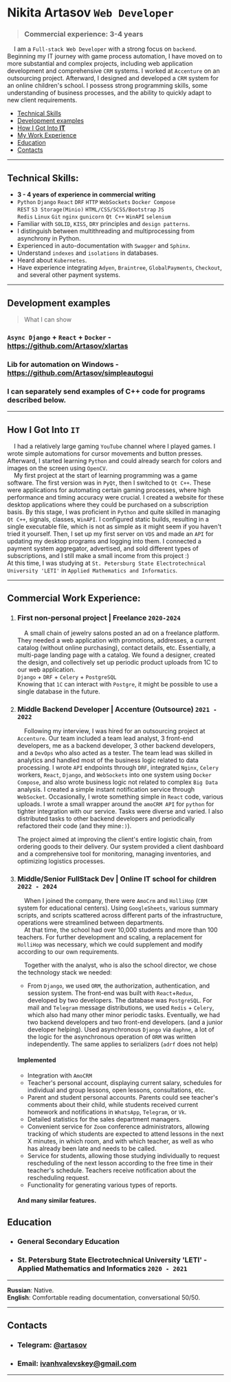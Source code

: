 # Nikita Artasov `Web Developer`

> ### Commercial experience: 3-4 years

&nbsp;&nbsp;&nbsp;&nbsp;I am a `Full-stack Web Developer` with a strong focus on `backend`.
Beginning my IT journey with game process automation, I have moved on to more
substantial and complex projects, including web application development and comprehensive
`CRM` systems. I worked at `Accenture` on an outsourcing project. Afterward, I designed and developed
a `CRM` system for an online children's school. I possess strong programming skills,
some understanding of business processes, and the ability to quickly adapt
to new client requirements.

* [Technical Skills](#technical-skills)
* [Development examples](#Development-examples)
* [How I Got Into **IT**](#how-i-got-into-it)
* [My Work Experience](#commercial-work-experience)
* [Education](#education)
* [Contacts](#contacts)
_______________________________________________________________

## Technical Skills:

* **3 - 4 years of experience in commercial writing**
* `Python` `Django` `React` `DRF` `HTTP` `WebSockets` `Docker Compose`<br>
  `REST` `S3 Storage(Minio)` `HTML/CSS/SCSS/Bootstrap` `JS`<br>
  `Redis` `Linux` `Git` `nginx` `gunicorn` `Qt C++` `WinAPI` `selenium`<br>
* Familiar with `SOLID`, `KISS`, `DRY` principles and `design patterns`.
* I distinguish between multithreading and multiprocessing from asynchrony in Python.
* Experienced in auto-documentation with `Swagger` and `Sphinx`.
* Understand `indexes` and `isolations` in databases.
* Heard about `Kubernetes`.
* Have experience integrating `Adyen`, `Braintree`, `GlobalPayments`,
  `Checkout`, and several other payment systems.
_______________________________________________________________
## Development examples
>What I can show

### `Async Django` + `React` + `Docker` - https://github.com/Artasov/xlartas
### Lib for automation on Windows - https://github.com/Artasov/simpleautogui
### I can separately send examples of C++ code for programs described below.
_______________________________________________________________

## How I Got Into `IT`

&nbsp;&nbsp;&nbsp;&nbsp;I had a relatively large gaming `YouTube` channel where I played games.
I wrote simple automations for cursor movements and button presses.
Afterward, I started learning `Python` and could already search for colors and images on the screen
using `OpenCV`. <br>
&nbsp;&nbsp;&nbsp;&nbsp;My first project at the start of learning programming was a game software.
The first version was in `PyQt`, then I switched to `Qt C++`.
These were applications for automating certain gaming processes, where high
performance and timing accuracy were crucial.
I created a website for these desktop applications where they could be purchased on a subscription basis.
By this stage, I was proficient in `Python` and quite skilled in managing
`Qt C++`, signals, classes, `WinAPI`. I configured static builds,
resulting in a single executable file, which is not as simple as it
might seem if you haven't tried it yourself. Then, I set up my first server
on `VDS` and made an `API` for updating my desktop programs and logging into them.
I connected a payment system aggregator, advertised, and sold different types
of subscriptions, and I still make a small income from this project :)<br>
At this time, I was studying at `St. Petersburg State Electrotechnical University 'LETI'`
in `Applied Mathematics and Informatics`.
_______________________________________________________________

## Commercial Work Experience:

1. ### First non-personal project | Freelance `2020-2024`
   &nbsp;&nbsp;&nbsp;&nbsp;A small chain of jewelry salons posted an ad on a freelance
   platform. They needed a web application with promotions, addresses, a current catalog (without online purchasing),
   contact details, etc. Essentially, a multi-page landing page with a catalog.
   We found a designer, created the design, and collectively set up periodic
   product uploads from 1C to our web application. <br>
   `Django` + `DRF` + `Celery` + `PostgreSQL`<br>
   Knowing that `1C` can interact with `Postgre`, it might be possible to use a single database in the future.

2. ### Middle Backend Developer | Accenture (Outsource) `2021 - 2022`

   &nbsp;&nbsp;&nbsp;&nbsp;Following my interview, I was hired for an outsourcing
   project at `Accenture`.
   Our team included a team lead analyst, 3 front-end developers, me as a backend developer,
   3 other backend developers, and a `DevOps` who also acted as a tester. The team lead was skilled in analytics
   and handled most of the business logic related to data processing.
   I wrote `API` endpoints through `DRF`, integrated `Nginx`, `Celery` workers,
   `React`, `Django`, and `WebSockets` into one system using `Docker Compose`,
   and also wrote business logic not related to complex `Big Data` analysis.
   I created a simple instant notification service through `WebSocket`.
   Occasionally, I wrote something simple in `React` code, various uploads. I wrote a small wrapper around
   the `amoCRM API` for `python` for tighter integration with our service.
   Tasks were diverse and varied. I also distributed tasks
   to other backend developers and periodically refactored their code (and they mine`:)`).

   The project aimed at improving the client's entire logistic chain,
   from ordering goods to their delivery. Our system provided
   a client dashboard and a comprehensive tool for monitoring,
   managing inventories, and optimizing logistics processes.

3. ### Middle/Senior FullStack Dev | Online IT school for children `2022 - 2024`

   &nbsp;&nbsp;&nbsp;&nbsp;When I joined the company,
   there were `AmoCrm` and `HolliHop` (`CRM` system for educational centers).
   Using `GoogleSheets`, various summary scripts, and scripts scattered
   across different parts of the infrastructure, operations were streamlined between departments.<br>
   &nbsp;&nbsp;&nbsp;&nbsp;At that time, the school had over 10,000 students and more than 100
   teachers. For further development and scaling,
   a replacement for `HolliHop` was necessary, which we could
   supplement and modify according to our own requirements.<br>

   &nbsp;&nbsp;&nbsp;&nbsp;Together with the analyst, who is also the
   school director, we chose the technology stack we needed:<br>

    * From `Django`, we used `ORM`, the authorization, authentication, and session system.
      The front-end was built with `React`+`Redux`, developed by two developers.
      The database was `PostgreSQL`. For mail and `Telegram` message distributions, we
      used `Redis` + `Celery`, which also had many other minor periodic tasks.
      Eventually, we had two backend developers and two front-end developers.
      (and a junior developer helping). Used asynchronous `Django` 
      via `daphne`, a lot of the logic for the asynchronous operation of `ORM` was written independently. 
      The same applies to serializers (`adrf` does not help)

   #### Implemented
    * Integration with `AmoCRM`
    * Teacher's personal account, displaying current salary,
      schedules for individual and group lessons, open
      lessons, consultations, etc.
    * Parent and student personal accounts. Parents could see teacher's comments about their child,
      while students received current homework and notifications in
      `WhatsApp`, `Telegram`, or `Vk`.
    * Detailed statistics for the sales department managers.
    * Convenient service for `Zoom` conference administrators, allowing tracking of which
      students are expected to attend lessons in the next X minutes,
      in which room, and with which teacher, as well as who has already been late
      and needs to be called.
    * Service for students, allowing those studying individually to request rescheduling of the next
      lesson according to the free time in their teacher's schedule. Teachers receive notification about
      the rescheduling request.
    * Functionality for generating various types of reports.

   #### And many similar features.

## Education

* ### General Secondary Education
* ### St. Petersburg State Electrotechnical University 'LETI' - Applied Mathematics and Informatics `2020 - 2021`
_______________________________________________________________
**Russian**: Native.<br>
**English**: Comfortable reading documentation, conversational 50/50.
_______________________________________________________________

## Contacts

* ### **Telegram**: [@artasov](https://t.me/artasov)
* ### **Email**: ivanhvalevskey@gmail.com
_______________________________________________________________
